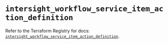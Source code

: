 # `intersight_workflow_service_item_action_definition`

Refer to the Terraform Registry for docs: [`intersight_workflow_service_item_action_definition`](https://registry.terraform.io/providers/ciscodevnet/intersight/1.0.71/docs/resources/workflow_service_item_action_definition).
